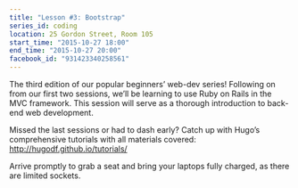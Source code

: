 ```yaml
---
title: "Lesson #3: Bootstrap"
series_id: coding
location: 25 Gordon Street, Room 105
start_time: "2015-10-27 18:00"
end_time: "2015-10-27 20:00"
facebook_id: "931423340258561"
---
```


The third edition of our popular beginners’ web-dev series! Following on from our first two sessions, we’ll be learning to use Ruby on Rails in the MVC framework. This session will serve as a thorough introduction to back-end web development.

Missed the last sessions or had to dash early? Catch up with Hugo’s comprehensive tutorials with all materials covered: <http://hugodf.github.io/tutorials/>

Arrive promptly to grab a seat and bring your laptops fully charged, as there are limited sockets.

